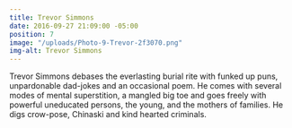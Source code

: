 ```yaml
---
title: Trevor Simmons
date: 2016-09-27 21:09:00 -05:00
position: 7
image: "/uploads/Photo-9-Trevor-2f3070.png"
img-alt: Trevor Simmons
---
```


Trevor Simmons debases the everlasting burial rite with funked up puns, unpardonable dad-jokes and an occasional poem. He comes with several modes of mental superstition, a mangled big toe and goes freely with powerful uneducated persons, the young, and the mothers of families. He digs crow-pose, Chinaski and kind hearted criminals.  